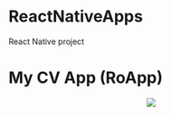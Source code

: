 # ReactNativeApps
React Native project

# My CV App (RoApp)

<div style="text-align:center"><img src="https://github.com/progamandoconro/ReactNativeApps/blob/master/RoApp/assets/images/Screenshot_2019-10-19-20-49-22.png?raw=true" /></div>

